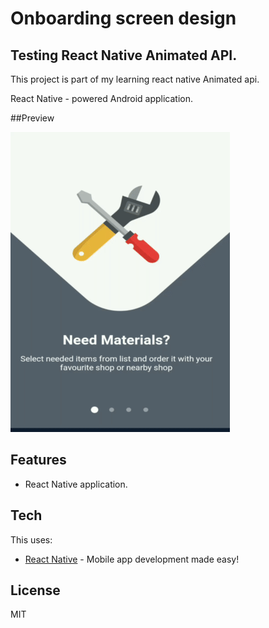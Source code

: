 # Onboarding screen design
## Testing React Native Animated API.

This project is part of my learning react native Animated api.

React Native - powered Android application.

##Preview

![](onboard.gif)

## Features

- React Native application.

## Tech

This uses:

- [React Native](https://reactnative.dev/) - Mobile app development made easy!

## License

MIT
